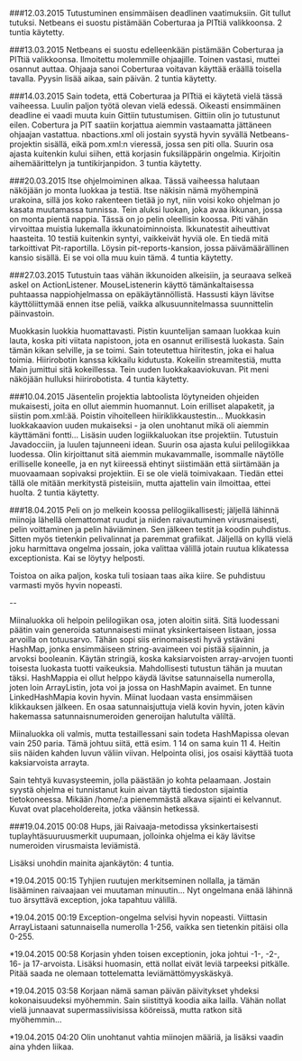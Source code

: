 ###12.03.2015
Tutustuminen ensimmäisen deadlinen vaatimuksiin. Git tullut tutuksi. Netbeans ei suostu pistämään Coberturaa ja PITtiä valikkoonsa. 2 tuntia käytetty.

###13.03.2015
Netbeans ei suostu edelleenkään pistämään Coberturaa ja PITtiä valikkoonsa. Ilmoitettu molemmille ohjaajille. Toinen vastasi, muttei osannut auttaa. Ohjaaja sanoi Coberturaa voitavan käyttää eräällä toisella tavalla. Pyysin lisää aikaa, sain päivän. 2 tuntia käytetty.

###14.03.2015
Sain todeta, että Coberturaa ja PITtiä ei käytetä vielä tässä vaiheessa. Luulin paljon työtä olevan vielä edessä. Oikeasti ensimmäinen deadline ei vaadi muuta kuin Gittiin tutustumisen. Gittiin olin jo tutustunut eilen. Cobertura ja PIT saatiin korjattua aiemmin vastaamatta jättäneen ohjaajan vastattua. nbactions.xml oli jostain syystä hyvin syvällä Netbeans-projektin sisällä, eikä pom.xml:n vieressä, jossa sen piti olla. Suurin osa ajasta kuitenkin kului siihen, että korjasin fuksiläppärin ongelmia. Kirjoitin aihemäärittelyn ja tuntikirjanpidon. 3 tuntia käytetty.

###20.03.2015
Itse ohjelmoiminen alkaa. Tässä vaiheessa halutaan näköjään jo monta luokkaa ja testiä. Itse näkisin nämä myöhempinä urakoina, sillä jos koko rakenteen tietää jo nyt, niin voisi koko ohjelman jo kasata muutamassa tunnissa. Tein aluksi luokan, joka avaa ikkunan, jossa on monta pientä nappia. Tässä on jo pelin oleellisin koossa. Piti vähän virvoittaa muistia lukemalla ikkunatoiminnoista. Ikkunatestit aiheuttivat haasteita. 10 testiä kuitenkin syntyi, vaikkeivät hyviä ole. En tiedä mitä tarkoittivat Pit-raportilla. Löysin pit-reports-kansion, jossa päivämäärällinen kansio sisällä. Ei se voi olla muu kuin tämä. 4 tuntia käytetty.

###27.03.2015
Tutustuin taas vähän ikkunoiden alkeisiin, ja seuraava selkeä askel on ActionListener. MouseListenerin käyttö tämänkaltaisessa puhtaassa nappiohjelmassa on epäkäytännöllistä. Hassusti käyn lävitse käyttöliittymää ennen itse peliä, vaikka alkusuunnitelmassa suunnittelin päinvastoin. 

Muokkasin luokkia huomattavasti. Pistin kuuntelijan samaan luokkaa kuin lauta, koska piti viitata napistoon, jota en osannut erillisestä luokasta. Sain tämän kikan selville, ja se toimi. Sain toteutettua hiiritestin, joka ei halua toimia. Hiirirobotin kanssa kikkailu kidutusta. Kokeilin streamitestiä, mutta Main jumittui sitä kokeillessa. Tein uuden luokkakaaviokuvan. Pit meni näköjään hulluksi hiirirobotista. 4 tuntia käytetty.

###10.04.2015
Jäsentelin projektia labtoolista löytyneiden ohjeiden mukaisesti, joita en ollut aiemmin huomannut. Loin erilliset alapaketit, ja siistin pom.xml:ää. Poistin vihoitelleen hiiriklikkaustestin... Muokkasin luokkakaavion uuden mukaiseksi - ja olen unohtanut mikä oli aiemmin käyttämäni fontti... Lisäsin uuden logiikkaluokan itse projektiin. Tutustuin Javadocciin, ja luulen tajunneeni idean. Suurin osa ajasta kului pelilogiikkaa luodessa. Olin kirjoittanut sitä aiemmin mukavammalle, isommalle näytölle erilliselle koneelle, ja en nyt kiireessä ehtinyt siistimään että siirtämään ja muovaamaan sopivaksi projektiin. Ei se ole vielä toimivakaan. Tiedän ettei tällä ole mitään merkitystä pisteisiin, mutta ajattelin vain ilmoittaa, ettei huolta. 2 tuntia käytetty.

###18.04.2015
Peli on jo melkein koossa pelilogiikallisesti; jäljellä lähinnä miinoja lähellä olemattomat ruudut ja niiden raivautuminen virusmaisesti, pelin voittaminen ja pelin häviäminen. Sen jälkeen testit ja koodin puhdistus. Sitten myös tietenkin pelivalinnat ja paremmat grafiikat. Jäljellä on kyllä vielä joku harmittava ongelma jossain, joka valittaa välillä jotain ruutua klikatessa exceptionista. Kai se löytyy helposti. 

Toistoa on aika paljon, koska tuli tosiaan taas aika kiire. Se puhdistuu varmasti myös hyvin nopeasti.

--

Miinaluokka oli helpoin pelilogiikan osa, joten aloitin siitä. Sitä luodessani päätin vain generoida satunnaisesti miinat yksinkertaiseen listaan, jossa arvoilla on totuusarvo. Tähän sopi siis erinomaisesti hyvä ystäväni HashMap, jonka ensimmäiseen string-avaimeen voi pistää sijainnin, ja arvoksi booleanin. Käytän stringiä, koska kaksiarvoisten array-arvojen tuonti toisesta luokasta tuotti vaikeuksia. Mahdollisesti tutustun tähän ja muutan täksi. HashMappia ei ollut helppo käydä lävitse satunnaisella numerolla, joten loin ArrayListin, jota voi ja jossa on HashMapin avaimet. En tunne LinkedHashMapia kovin hyvin. Miinat luodaan vasta ensimmäisen klikkauksen jälkeen. En osaa satunnaisjuttuja vielä kovin hyvin, joten kävin hakemassa satunnaisnumeroiden generoijan halutulta väliltä. 

Miinaluokka oli valmis, mutta testaillessani sain todeta HashMapissa olevan vain 250 paria. Tämä johtuu siitä, että esim. 1 14 on sama kuin 11 4. Heitin siis näiden kahden luvun väliin viivan. Helpointa olisi, jos osaisi käyttää tuota kaksiarvoista arrayta. 

Sain tehtyä kuvasysteemin, jolla päästään jo kohta pelaamaan. Jostain syystä ohjelma ei tunnistanut kuin aivan täyttä tiedoston sijaintia tietokoneessa. Mikään /home/:a pienemmästä alkava sijainti ei kelvannut. Kuvat ovat placeholdereita, jotka väänsin hetkessä.

###19.04.2015 00:08
Hups, jäi Raivaaja-metodissa yksinkertaisesti tuplayhtäsuuruusmerkit uupumaan, jolloinka ohjelma ei käy lävitse numeroiden virusmaista leviämistä.

Lisäksi unohdin mainita ajankäytön: 4 tuntia.

*19.04.2015 00:15
Tyhjien ruutujen merkitseminen nollalla, ja tämän lisääminen raivaajaan vei muutaman minuutin... Nyt ongelmana enää lähinnä tuo ärsyttävä exception, joka tapahtuu välillä.
 
*19.04.2015 00:19
Exception-ongelma selvisi hyvin nopeasti. Viittasin ArrayListaani satunnaisella numerolla 1-256, vaikka sen tietenkin pitäisi olla 0-255. 

*19.04.2015 00:58
Korjasin yhden toisen exceptionin, joka johtui -1-, -2-, 16- ja 17-arvoista. Lisäksi huomasin, että nollat eivät leviä tarpeeksi pitkälle. Pitää saada ne olemaan tottelematta leviämättömyyskäskyä.


*19.04.2015 03:58
Korjaan nämä saman päivän päivitykset yhdeksi kokonaisuudeksi myöhemmin. Sain siistittyä koodia aika lailla. Vähän nollat vielä junnaavat supermassiivisissa kööreissä, mutta ratkon sitä myöhemmin...

*19.04.2015 04:20
Olin unohtanut vahtia miinojen määriä, ja lisäksi vaadin aina yhden liikaa.
